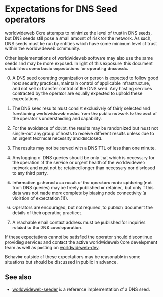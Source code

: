 Expectations for DNS Seed operators
====================================

worldwideweb Core attempts to minimize the level of trust in DNS seeds,
but DNS seeds still pose a small amount of risk for the network.
As such, DNS seeds must be run by entities which have some minimum
level of trust within the worldwideweb community.

Other implementations of worldwideweb software may also use the same
seeds and may be more exposed. In light of this exposure, this
document establishes some basic expectations for operating dnsseeds.

0. A DNS seed operating organization or person is expected to follow good
host security practices, maintain control of applicable infrastructure,
and not sell or transfer control of the DNS seed. Any hosting services
contracted by the operator are equally expected to uphold these expectations.

1. The DNS seed results must consist exclusively of fairly selected and
functioning worldwideweb nodes from the public network to the best of the
operator's understanding and capability.

2. For the avoidance of doubt, the results may be randomized but must not
single-out any group of hosts to receive different results unless due to an
urgent technical necessity and disclosed.

3. The results may not be served with a DNS TTL of less than one minute.

4. Any logging of DNS queries should be only that which is necessary
for the operation of the service or urgent health of the worldwideweb
network and must not be retained longer than necessary nor disclosed
to any third party.

5. Information gathered as a result of the operators node-spidering
(not from DNS queries) may be freely published or retained, but only
if this data was not made more complete by biasing node connectivity
(a violation of expectation (1)).

6. Operators are encouraged, but not required, to publicly document the
details of their operating practices.

7. A reachable email contact address must be published for inquiries
related to the DNS seed operation.

If these expectations cannot be satisfied the operator should
discontinue providing services and contact the active worldwideweb
Core development team as well as posting on
[worldwideweb-dev](https://lists.linuxfoundation.org/mailman/listinfo/worldwideweb-dev).

Behavior outside of these expectations may be reasonable in some
situations but should be discussed in public in advance.

See also
----------
- [worldwideweb-seeder](https://github.com/sipa/worldwideweb-seeder) is a reference implementation of a DNS seed.
